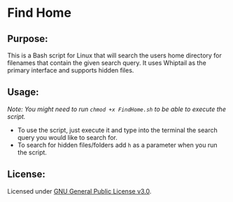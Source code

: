 # Find Home

## Purpose:

This is a Bash script for Linux that will search the users home directory for filenames that contain the given search query. It uses Whiptail as the primary interface and supports hidden files.

## Usage:

*Note: You might need to run `chmod +x FindHome.sh` to be able to execute the script.*

- To use the script, just execute it and type into the terminal the search query you would like to search for. 
- To search for hidden files/folders add `h` as a parameter when you run the script.

## License:

Licensed under [GNU General Public License v3.0](https://www.gnu.org/licenses/gpl-3.0.en.html).
